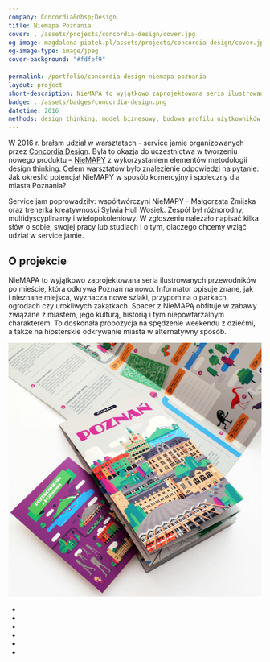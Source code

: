 ```yaml
---
company: Concordia&nbsp;Design
title: Niemapa Poznania
cover: ../assets/projects/concordia-design/cover.jpg
og-image: magdalena-piatek.pl/assets/projects/concordia-design/cover.jpg
og-image-type: image/jpeg
cover-background: "#fdfef9"

permalink: /portfolio/concordia-design-niemapa-poznania
layout: project
short-description: NieMAPA to wyjątkowo zaprojektowana seria ilustrowanych przewodników po mieście, która pokazuje opisuje ciekawe i&nbsp;nieznane miejsca
badge: ../assets/badges/concordia-design.png
datetime: 2016
methods: design thinking, model biznesowy, budowa profilu użytkowników, projektowanie, umiejętności twórczego rozwiązywania problemów, kreatywność
---
```


<p>W 2016&nbsp;r. brałam udział w&nbsp;warsztatach -&nbsp;service jamie organizowanych przez <a target="_blank" href="https://www.concordiadesign.pl">Concordia Design</a>. Była to okazja do uczestnictwa w&nbsp;tworzeniu nowego produktu –&nbsp;<a target="_blank" href="http://niemapa.pl/poznan/">NieMAPY</a> z&nbsp;wykorzystaniem elementów metodologii design thinking. Celem warsztatów było znalezienie odpowiedzi na pytanie: Jak określić potencjał NieMAPY w&nbsp;sposób komercyjny i&nbsp;społeczny dla miasta Poznania?</p>

<p>Service jam poprowadziły: współtwórczyni NieMAPY -&nbsp;Małgorzata Żmijska oraz trenerka kreatywności Sylwia Hull Wosiek. Zespół był różnorodny, multidyscyplinarny i&nbsp;wielopokoleniowy. W&nbsp;zgłoszeniu należało napisać kilka słów o&nbsp;sobie, swojej pracy lub studiach i&nbsp;o&nbsp;tym, dlaczego chcemy wziąć udział w&nbsp;service jamie. </p>

<h2>O projekcie</h2>

<p>NieMAPA to wyjątkowo zaprojektowana seria ilustrowanych przewodników po mieście, która odkrywa Poznań na nowo. Informator opisuje znane, jak i&nbsp;nieznane miejsca, wyznacza nowe szlaki, przypomina o&nbsp;parkach, ogrodach czy urokliwych zakątkach. Spacer z&nbsp;NieMAPĄ obfituje w&nbsp;zabawy związane z&nbsp;miastem, jego kulturą, historią i&nbsp;tym niepowtarzalnym charakterem. To doskonała propozycja na spędzenie weekendu z&nbsp;dziećmi, a&nbsp;także na hipsterskie odkrywanie miasta w&nbsp;alternatywny sposób.</p>

<div class="project-image">
	<img class="item" src="../assets/projects/concordia-design/original.jpg" href="../assets/projects/concordia-design/original.jpg" />
</div>

<ul class="gallery">
	<li class="item" href="../assets/projects/concordia-design/1.jpg" style="background-image: url(../assets/projects/concordia-design/1.jpg);"></li>
	<li class="item" href="../assets/projects/concordia-design/2.jpg" style="background-image: url(../assets/projects/concordia-design/2.jpg);"></li>
	<li class="item" href="../assets/projects/concordia-design/3.jpg" style="background-image: url(../assets/projects/concordia-design/3.jpg);"></li>
	<li class="item" href="../assets/projects/concordia-design/4.jpg" style="background-image: url(../assets/projects/concordia-design/4.jpg);"></li>
	<li class="item" href="../assets/projects/concordia-design/5.jpg" style="background-image: url(../assets/projects/concordia-design/5.jpg);"></li>
	<li class="item" href="../assets/projects/concordia-design/6.jpg" style="background-image: url(../assets/projects/concordia-design/6.jpg);"></li>
</ul>
